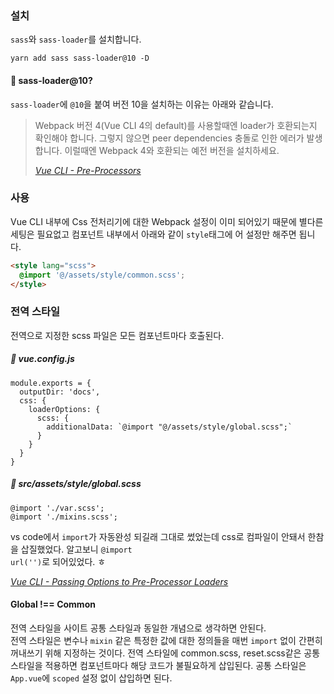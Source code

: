 ### 설치
<code>sass</code>와 <code>sass-loader</code>를 설치합니다.
```
yarn add sass sass-loader@10 -D
```

#### 🔎 sass-loader@10?
<code>sass-loader</code>에 <code>@10</code>을 붙여 버전 10을 설치하는 이유는 아래와 같습니다.

> Webpack 버전 4(Vue CLI 4의 default)를 사용할때엔 loader가 호환되는지 확인해야 합니다. 그렇지 않으면 peer dependencies 충돌로 인한 에러가 발생합니다. 이럴때엔 Webpack 4와 호환되는 예전 버전을 설치하세요.
>
> <cite>[Vue CLI - Pre-Processors](https://cli.vuejs.org/guide/css.html#pre-processors)</cite>

### 사용
Vue CLI 내부에 Css 전처리기에 대한 Webpack 설정이 이미 되어있기 때문에 별다른 세팅은 필요없고 컴포넌트 내부에서 아래와 같이 <code>style</code>태그에 어 설정만 해주면 됩니다.

```html
<style lang="scss">
  @import '@/assets/style/common.scss';
</style>
```

### 전역 스타일
전역으로 지정한 scss 파일은 모든 컴포넌트마다 호출된다.
##### 📃 vue.config.js
```
module.exports = {
  outputDir: 'docs',
  css: {
    loaderOptions: {
      scss: {
        additionalData: `@import "@/assets/style/global.scss";`
      }
    }
  }
}
```

##### 📃 src/assets/style/global.scss
```
@import './var.scss';
@import './mixins.scss';
```

vs code에서 <code>import</code>가 자동완성 되길래 그대로 썼었는데 css로 컴파일이 안돼서 한참을 삽질했었다.
알고보니 <code>@import url('')</code>로 되어있었다. ㅎ

<cite class="refer">[Vue CLI - Passing Options to Pre-Processor Loaders](https://cli.vuejs.org/guide/css.html#passing-options-to-pre-processor-loaders)</cite>

#### Global !== Common
전역 스타일을 사이트 공통 스타일과 동일한 개념으로 생각하면 안된다.  
전역 스타일은 변수나 <code>mixin</code> 같은 특정한 값에 대한 정의들을 매번 <code>import</code> 없이 간편히 꺼내쓰기 위해 지정하는 것이다.
전역 스타일에 common.scss, reset.scss같은 공통 스타일을 적용하면 컴포넌트마다 해당 코드가 불필요하게 삽입된다.
공통 스타일은 <code>App.vue</code>에 <code>scoped</code> 설정 없이 삽입하면 된다.  
